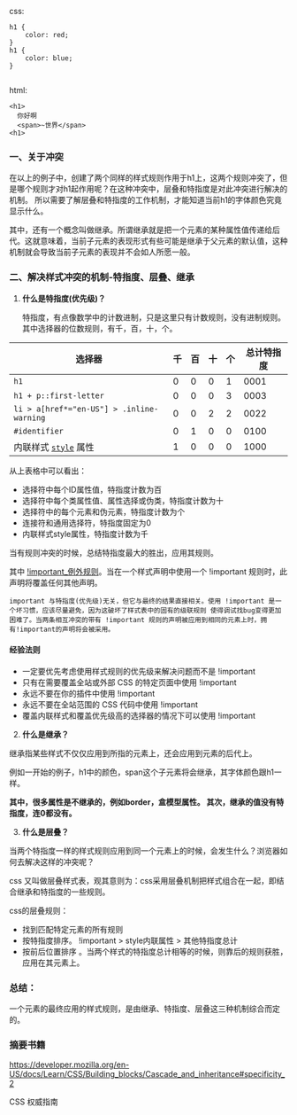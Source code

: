 css: 
```
h1 { 
    color: red; 
}
h1 { 
    color: blue; 
}
    
```
html:
```
<h1>
  你好啊
  <span>~世界</span>
<h1>
```
### 一、关于冲突

在以上的例子中，创建了两个同样的样式规则作用于h1上，这两个规则冲突了，但是哪个规则才对h1起作用呢？在这种冲突中，层叠和特指度是对此冲突进行解决的机制。
所以需要了解层叠和特指度的工作机制，才能知道当前h1的字体颜色究竟显示什么。

其中，还有一个概念叫做继承。所谓继承就是把一个元素的某种属性值传递给后代。这就意味着，当前子元素的表现形式有些可能是继承于父元素的默认值，这种机制就会导致当前子元素的表现并不会如人所愿一般。

### 二、解决样式冲突的机制-特指度、层叠、继承

1. **什么是特指度(优先级)？**

   特指度，有点像数学中的计数进制，只是这里只有计数规则，没有进制规则。其中选择器的位数规则，有千，百，十，个。

<table class="standard-table">
 <thead>
  <tr>
   <th scope="col">选择器</th>
   <th scope="col">千</th>
   <th scope="col">百</th>
   <th scope="col">十</th>
   <th scope="col">个</th>
   <th scope="col">总计特指度</th>
  </tr>
 </thead>
 <tbody>
  <tr>
   <td><code>h1</code></td>
   <td>0</td>
   <td>0</td>
   <td>0</td>
   <td>1</td>
   <td>0001</td>
  </tr>
  <tr>
   <td><code>h1 + p::first-letter</code></td>
   <td>0</td>
   <td>0</td>
   <td>0</td>
   <td>3</td>
   <td>0003</td>
  </tr>
  <tr>
   <td><code>li &gt; a[href*="en-US"] &gt; .inline-warning</code></td>
   <td>0</td>
   <td>0</td>
   <td>2</td>
   <td>2</td>
   <td>0022</td>
  </tr>
  <tr>
   <td><code>#identifier</code></td>
   <td>0</td>
   <td>1</td>
   <td>0</td>
   <td>0</td>
   <td>0100</td>
  </tr>
  <tr>
   <td>内联样式 <a href="/en-US/docs/Web/HTML/Global_attributes#attr-style"><code>style</code></a> 属性</td>
   <td>1</td>
   <td>0</td>
   <td>0</td>
   <td>0</td>
   <td>1000</td>
  </tr>
 </tbody>
</table>

从上表格中可以看出：
  
  + 选择符中每个ID属性值，特指度计数为百
  + 选择符中每个类属性值、属性选择或伪类，特指度计数为十
  + 选择符中的每个元素和伪元素，特指度计数为个
  + 连接符和通用选择符，特指度固定为0
  + 内联样式style属性，特指度计数为千

当有规则冲突的时候，总结特指度最大的胜出，应用其规则。

其中 [!important_例外规则](https://developer.mozilla.org/zh-CN/docs/Web/CSS/Specificity#!important_%E4%BE%8B%E5%A4%96%E8%A7%84%E5%88%99)。当在一个样式声明中使用一个 !important 规则时，此声明将覆盖任何其他声明。

    important 与特指度(优先级)无关，但它与最终的结果直接相关。使用 !important 是一个坏习惯，应该尽量避免，因为这破坏了样式表中的固有的级联规则 使得调试找bug变得更加困难了。当两条相互冲突的带有 !important 规则的声明被应用到相同的元素上时，拥有!important的声明将会被采用。
#### 经验法则
+ 一定要优先考虑使用样式规则的优先级来解决问题而不是 !important
+ 只有在需要覆盖全站或外部 CSS 的特定页面中使用 !important
+ 永远不要在你的插件中使用 !important
+ 永远不要在全站范围的 CSS 代码中使用 !important
+  覆盖内联样式和覆盖优先级高的选择器的情况下可以使用 !important

2. **什么是继承？**

继承指某些样式不仅仅应用到所指的元素上，还会应用到元素的后代上。

例如一开始的例子，h1中的颜色，span这个子元素将会继承，其字体颜色跟h1一样。

**其中，很多属性是不继承的，例如border，盒模型属性。
其次，继承的值没有特指度，连0都没有。**


3. **什么是层叠？**

当两个特指度一样的样式规则应用到同一个元素上的时候，会发生什么？浏览器如何去解决这样的冲突呢？

css 又叫做层叠样式表，观其意则为：css采用层叠机制把样式组合在一起，即结合继承和特指度的一些规则。

css的层叠规则：
+ 找到匹配特定元素的所有规则
+ 按特指度排序。  !important > style内联属性 > 其他特指度总计 
+ 按前后位置排序 。当两个样式的特指度总计相等的时候，则靠后的规则获胜，应用在其元素上。
  
### 总结：
一个元素的最终应用的样式规则，是由继承、特指度、层叠这三种机制综合而定的。

### 摘要书籍
https://developer.mozilla.org/en-US/docs/Learn/CSS/Building_blocks/Cascade_and_inheritance#specificity_2

CSS 权威指南